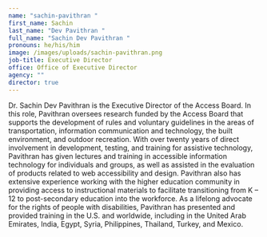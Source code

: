 ```yaml
---
name: "sachin-pavithran "
first_name: Sachin
last_name: "Dev Pavithran "
full_name: "Sachin Dev Pavithran "
pronouns: he/his/him
image: /images/uploads/sachin-pavithran.png
job-title: Executive Director
office: Office of Executive Director
agency: ""
director: true
---
```

Dr. Sachin Dev Pavithran is the Executive Director of the Access Board. In this role, Pavithran oversees research funded by the Access Board that supports the development of rules and voluntary guidelines in the areas of transportation, information communication and technology, the built environment, and outdoor recreation. With over twenty years of direct involvement in development, testing, and training for assistive technology, Pavithran has given lectures and training in accessible information technology for individuals and groups, as well as assisted in the evaluation of products related to web accessibility and design. Pavithran also has extensive experience working with the higher education community in providing access to instructional materials to facilitate transitioning from K – 12 to post-secondary education into the workforce. As a lifelong advocate for the rights of people with disabilities, Pavithran has presented and provided training in the U.S. and worldwide, including in the United Arab Emirates, India, Egypt, Syria, Philippines, Thailand, Turkey, and Mexico. 

